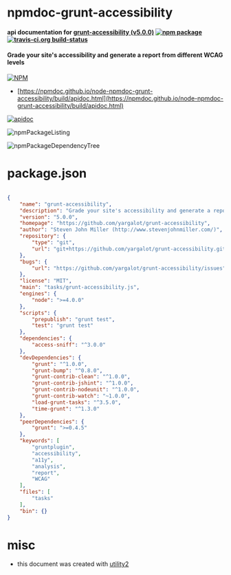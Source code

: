 # npmdoc-grunt-accessibility

#### api documentation for  [grunt-accessibility (v5.0.0)](https://github.com/yargalot/grunt-accessibility)  [![npm package](https://img.shields.io/npm/v/npmdoc-grunt-accessibility.svg?style=flat-square)](https://www.npmjs.org/package/npmdoc-grunt-accessibility) [![travis-ci.org build-status](https://api.travis-ci.org/npmdoc/node-npmdoc-grunt-accessibility.svg)](https://travis-ci.org/npmdoc/node-npmdoc-grunt-accessibility)

#### Grade your site's accessibility and generate a report from different WCAG levels

[![NPM](https://nodei.co/npm/grunt-accessibility.png?downloads=true&downloadRank=true&stars=true)](https://www.npmjs.com/package/grunt-accessibility)

- [https://npmdoc.github.io/node-npmdoc-grunt-accessibility/build/apidoc.html](https://npmdoc.github.io/node-npmdoc-grunt-accessibility/build/apidoc.html)

[![apidoc](https://npmdoc.github.io/node-npmdoc-grunt-accessibility/build/screenCapture.buildCi.browser.%252Ftmp%252Fbuild%252Fapidoc.html.png)](https://npmdoc.github.io/node-npmdoc-grunt-accessibility/build/apidoc.html)

![npmPackageListing](https://npmdoc.github.io/node-npmdoc-grunt-accessibility/build/screenCapture.npmPackageListing.svg)

![npmPackageDependencyTree](https://npmdoc.github.io/node-npmdoc-grunt-accessibility/build/screenCapture.npmPackageDependencyTree.svg)



# package.json

```json

{
    "name": "grunt-accessibility",
    "description": "Grade your site's accessibility and generate a report from different WCAG levels",
    "version": "5.0.0",
    "homepage": "https://github.com/yargalot/grunt-accessibility",
    "author": "Steven John Miller (http://www.stevenjohnmiller.com/)",
    "repository": {
        "type": "git",
        "url": "git+https://github.com/yargalot/grunt-accessibility.git"
    },
    "bugs": {
        "url": "https://github.com/yargalot/grunt-accessibility/issues"
    },
    "license": "MIT",
    "main": "tasks/grunt-accessibility.js",
    "engines": {
        "node": ">=4.0.0"
    },
    "scripts": {
        "prepublish": "grunt test",
        "test": "grunt test"
    },
    "dependencies": {
        "access-sniff": "^3.0.0"
    },
    "devDependencies": {
        "grunt": "^1.0.0",
        "grunt-bump": "^0.8.0",
        "grunt-contrib-clean": "^1.0.0",
        "grunt-contrib-jshint": "^1.0.0",
        "grunt-contrib-nodeunit": "^1.0.0",
        "grunt-contrib-watch": "~1.0.0",
        "load-grunt-tasks": "^3.5.0",
        "time-grunt": "^1.3.0"
    },
    "peerDependencies": {
        "grunt": ">=0.4.5"
    },
    "keywords": [
        "gruntplugin",
        "accessibility",
        "a11y",
        "analysis",
        "report",
        "WCAG"
    ],
    "files": [
        "tasks"
    ],
    "bin": {}
}
```



# misc
- this document was created with [utility2](https://github.com/kaizhu256/node-utility2)
